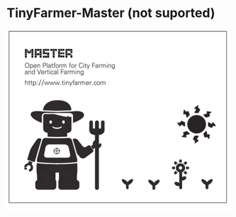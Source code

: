 # TinyFarmer-Master  (not suported)

![TinyFarmer-Arduino-Shield Intro](https://github.com/makezonefablab/TinyFarmer-Master/blob/master/img/tinyfarmer_master.png) 
